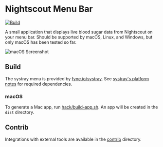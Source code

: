 # Nightscout Menu Bar

[![Build](https://github.com/gabe565/nightscout-menu-bar/actions/workflows/build.yml/badge.svg)](https://github.com/gabe565/nightscout-menu-bar/actions/workflows/build.yml)

A small application that displays live blood sugar data from Nightscout on your menu bar.
Should be supported by macOS, Linux, and Windows, but only macOS has been tested so far.

![macOS Screenshot](../assets/macos-screenshot.png?raw=true)

## Build

The systray menu is provided by
[fyne.io/systray](https://github.com/fyne-io/systray). See
[systray's platform notes](https://github.com/getlantern/systray#platform-notes)
for required dependencies.

### macOS

To generate a Mac app, run [hack/build-app.sh](hack/build-app.sh).
An app will be created in the `dist` directory.

## Contrib

Integrations with external tools are available in the [contrib](contrib) directory.
